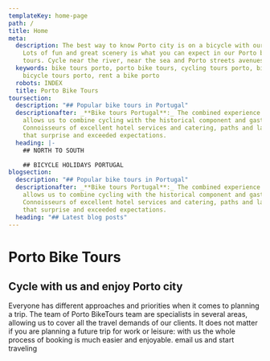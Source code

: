 ```yaml
---
templateKey: home-page
path: /
title: Home
meta:
  description: The best way to know Porto city is on a bicycle with our guides.
    Lots of fun and great scenery is what you can expect in our Porto bike
    tours. Cycle near the river, near the sea and Porto streets avenues.
  keywords: bike tours porto, porto bike tours, cycling tours porto, bike porto,
    bicycle tours porto, rent a bike porto
  robots: INDEX
  title: Porto Bike Tours
toursection:
  description: "## Popular bike tours in Portugal"
  descriptionafter: _**Bike tours Portugal**:_ The combined experience of our team
    allows us to combine cycling with the historical component and gastronomy.
    Connoisseurs of excellent hotel services and catering, paths and landscapes
    that surprise and exceeded expectations.
  heading: |-
    ## NORTH TO SOUTH

    ## BICYCLE HOLIDAYS PORTUGAL
blogsection:
  description: "## Popular bike tours in Portugal"
  descriptionafter: _**Bike tours Portugal**:_ The combined experience of our team
    allows us to combine cycling with the historical component and gastronomy.
    Connoisseurs of excellent hotel services and catering, paths and landscapes
    that surprise and exceeded expectations.
  heading: "## Latest blog posts"
---
```

# Porto Bike Tours

## Cycle with us and enjoy Porto city

Everyone has different approaches and priorities when it comes to planning a trip. The team of Porto BikeTours team are specialists in several areas, allowing us to cover all the travel demands of our clients. It does not matter if you are planning a future trip for work or leisure: with us the whole process of booking is much easier and enjoyable. email us and start traveling